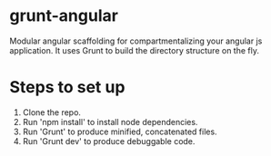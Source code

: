 grunt-angular
=============

Modular angular scaffolding for compartmentalizing your angular js application. It uses Grunt to build the directory structure on the fly.

Steps to set up
===============

1. Clone the repo.
2. Run 'npm install' to install node dependencies.
3. Run 'Grunt' to produce minified, concatenated files.
4. Run 'Grunt dev' to produce debuggable code.
